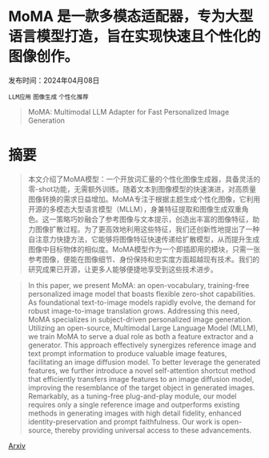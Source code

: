 # MoMA 是一款多模态适配器，专为大型语言模型打造，旨在实现快速且个性化的图像创作。

发布时间：2024年04月08日

`LLM应用` `图像生成` `个性化推荐`

> MoMA: Multimodal LLM Adapter for Fast Personalized Image Generation

# 摘要

> 本文介绍了MoMA模型：一个开放词汇量的个性化图像生成器，具备灵活的零-shot功能，无需额外训练。随着文本到图像模型的快速演进，对高质量图像转换的需求日益增加。MoMA专注于根据主题生成个性化图像，它利用开源的多模态大型语言模型（MLLM），身兼特征提取和图像生成双重角色。这一策略巧妙融合了参考图像与文本提示，创造出丰富的图像特征，助力图像扩散过程。为了更高效地利用这些特征，我们还创新性地提出了一种自注意力快捷方法，它能够将图像特征快速传递给扩散模型，从而提升生成图像中目标物体的相似度。MoMA模型作为一个即插即用的模块，只需一张参考图像，便能在图像细节、身份保持和忠实度方面超越现有技术。我们的研究成果已开源，让更多人能够便捷地享受到这些技术进步。

> In this paper, we present MoMA: an open-vocabulary, training-free personalized image model that boasts flexible zero-shot capabilities. As foundational text-to-image models rapidly evolve, the demand for robust image-to-image translation grows. Addressing this need, MoMA specializes in subject-driven personalized image generation. Utilizing an open-source, Multimodal Large Language Model (MLLM), we train MoMA to serve a dual role as both a feature extractor and a generator. This approach effectively synergizes reference image and text prompt information to produce valuable image features, facilitating an image diffusion model. To better leverage the generated features, we further introduce a novel self-attention shortcut method that efficiently transfers image features to an image diffusion model, improving the resemblance of the target object in generated images. Remarkably, as a tuning-free plug-and-play module, our model requires only a single reference image and outperforms existing methods in generating images with high detail fidelity, enhanced identity-preservation and prompt faithfulness. Our work is open-source, thereby providing universal access to these advancements.

[Arxiv](https://arxiv.org/abs/2404.05674)